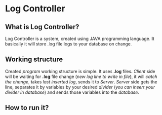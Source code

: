 # Log Controller

## What is Log Controller?

Log Controller is a system, created using JAVA programming language. It basically it will store .log file logs to your database on change.

## Working structure

Created _program_ working structure is simple. It uses **.log** files. *Client* side will be waiting for **.log** file change (_new log line to write in file_), it will *catch the _change_*, takes *last inserted log*, sends it to *Server*. *Server* side gets the line, separates it by variables by your desired *_divider_* (_you can insert your divider in database_) and sends those variables into the *database*. 

## How to run it?


